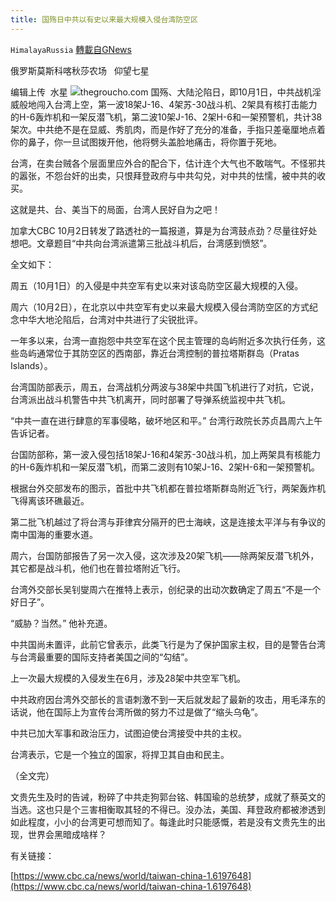 ```yaml
---
title: 国殇日中共以有史以来最大规模入侵台湾防空区
---
```

`HimalayaRussia` [轉載自GNews](https://gnews.org/zh-hans/1569454/)

俄罗斯莫斯科喀秋莎农场   仰望七星

编辑上传  水星
![](https://assets.gnews.org/wp-content/uploads/2021/10/T.jpg)thegroucho.com
国殇、大陆沦陷日，即10月1日，中共战机淫威般地闯入台湾上空，第一波18架J-16、4架苏-30战斗机、2架具有核打击能力的H-6轰炸机和一架反潜飞机，第二波10架J-16、2架H-6和一架预警机，共计38架次。中共绝不是在显威、秀肌肉，而是作好了充分的准备，手指只差毫厘地点着你的鼻子，你一旦试图拨开他，他将劈头盖脸地痛击，将你置于死地。

台湾，在卖台贼各个层面里应外合的配合下，估计连个大气也不敢喘气。不怪邪共的嚣张，不怨台奸的出卖，只恨拜登政府与中共勾兑，对中共的怯懦，被中共的收买。

这就是共、台、美当下的局面，台湾人民好自为之吧！

加拿大CBC 10月2日转发了路透社的一篇报道，算是为台湾鼓点劲？尽量往好处想吧。文章题目“中共向台湾派遣第三批战斗机后，台湾感到愤怒”。

全文如下：

周五（10月1日）的入侵是中共空军有史以来对该岛防空区最大规模的入侵。

周六（10月2日），在北京以中共空军有史以来最大规模入侵台湾防空区的方式纪念中华大地沦陷后，台湾对中共进行了尖锐批评。

一年多以来，台湾一直抱怨中共空军在这个民主管理的岛屿附近多次执行任务，这些岛屿通常位于其防空区的西南部，靠近台湾控制的普拉塔斯群岛（Pratas Islands）。

台湾国防部表示，周五，台湾战机分两波与38架中共国飞机进行了对抗，它说，台湾派出战斗机警告中共飞机离开，同时部署了导弹系统监视中共飞机。

“中共一直在进行肆意的军事侵略，破坏地区和平。” 台湾行政院长苏贞昌周六上午告诉记者。

台国防部称，第一波入侵包括18架J-16和4架苏-30战斗机，加上两架具有核能力的H-6轰炸机和一架反潜飞机，而第二波则有10架J-16、2架H-6和一架预警机。

根据台外交部发布的图示，首批中共飞机都在普拉塔斯群岛附近飞行，两架轰炸机飞得离该环礁最近。

第二批飞机越过了将台湾与菲律宾分隔开的巴士海峡，这是连接太平洋与有争议的南中国海的重要水道。

周六，台国防部报告了另一次入侵，这次涉及20架飞机——除两架反潜飞机外，其它都是战斗机，他们也在普拉塔附近飞行。

台湾外交部长吴钊燮周六在推特上表示，创纪录的出动次数确定了周五“不是一个好日子”。

“威胁？当然。” 他补充道。

中共国尚未置评，此前它曾表示，此类飞行是为了保护国家主权，目的是警告台湾与台湾最重要的国际支持者美国之间的“勾结”。

上一次最大规模的入侵发生在6月，涉及28架中共空军飞机。

中共政府因台湾外交部长的言语刺激不到一天后就发起了最新的攻击，用毛泽东的话说，他在国际上为宣传台湾所做的努力不过是做了“缩头乌龟”。

中共已加大军事和政治压力，试图迫使台湾接受中共的主权。

台湾表示，它是一个独立的国家，将捍卫其自由和民主。

（全文完）

文贵先生及时的告诫，粉碎了中共走狗郭台铭、韩国瑜的总统梦，成就了蔡英文的当选。这也只是个三害相衡取其轻的不得已。没办法，美国、拜登政府都被渗透到如此程度，小小的台湾更可想而知了。每逢此时只能感慨，若是没有文贵先生的出现，世界会黑暗成啥样？

有关链接：

[https://www.cbc.ca/news/world/taiwan-china-1.6197648](https://www.cbc.ca/news/world/taiwan-china-1.6197648)
